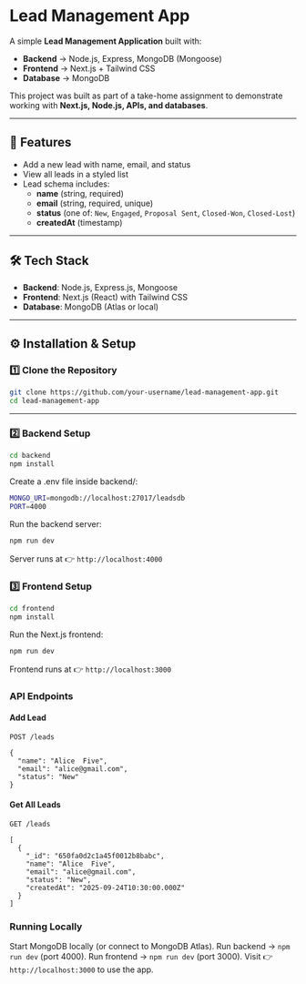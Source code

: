 # Lead Management App

A simple **Lead Management Application** built with:  
- **Backend** → Node.js, Express, MongoDB (Mongoose)  
- **Frontend** → Next.js + Tailwind CSS  
- **Database** → MongoDB  

This project was built as part of a take-home assignment to demonstrate working with **Next.js, Node.js, APIs, and databases**.

---

## 🚀 Features
- Add a new lead with name, email, and status  
- View all leads in a styled list  
- Lead schema includes:
  - **name** (string, required)  
  - **email** (string, required, unique)  
  - **status** (one of: `New`, `Engaged`, `Proposal Sent`, `Closed-Won`, `Closed-Lost`)  
  - **createdAt** (timestamp)  

---

## 🛠 Tech Stack
- **Backend**: Node.js, Express.js, Mongoose  
- **Frontend**: Next.js (React) with Tailwind CSS  
- **Database**: MongoDB (Atlas or local)  

---

## ⚙️ Installation & Setup

### 1️⃣ Clone the Repository
```bash
git clone https://github.com/your-username/lead-management-app.git
cd lead-management-app
```
---
### 2️⃣ Backend Setup
```bash
cd backend
npm install
```
Create a .env file inside backend/:
```bash
MONGO_URI=mongodb://localhost:27017/leadsdb
PORT=4000
```
Run the backend server:
```bash
npm run dev
```
Server runs at 👉 `http://localhost:4000`
### 3️⃣ Frontend Setup
```bash
cd frontend
npm install
```
Run the Next.js frontend:
```bash
npm run dev
```
Frontend runs at 👉 `http://localhost:3000`
### API Endpoints
#### Add Lead
`POST /leads `
`````
{
  "name": "Alice  Five",
  "email": "alice@gmail.com",
  "status": "New"
}
`````
#### Get All Leads
`GET /leads `
`````
[
  {
    "_id": "650fa0d2c1a45f0012b8babc",
    "name": "Alice  Five",
    "email": "alice@gmail.com",
    "status": "New",
    "createdAt": "2025-09-24T10:30:00.000Z"
  }
]
`````
### Running Locally
Start MongoDB locally (or connect to MongoDB Atlas).
Run backend → `npm run dev` (port 4000).
Run frontend → `npm run dev` (port 3000).
Visit 👉 `http://localhost:3000` to use the app.
